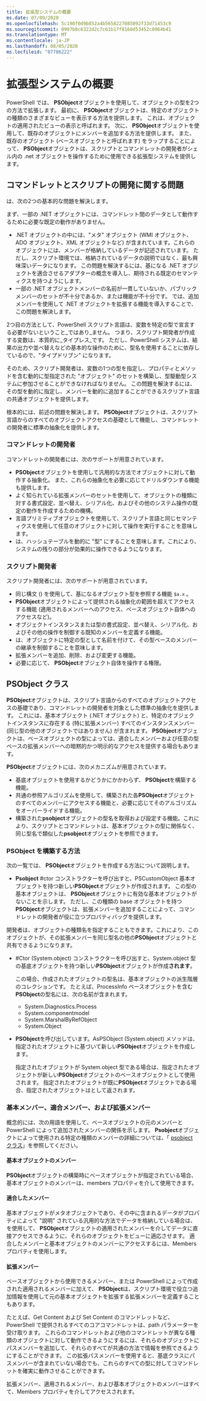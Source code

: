 ```yaml
---
title: 拡張型システムの概要
ms.date: 07/09/2020
ms.openlocfilehash: 5c190f0d9b852a4b5658227085092f33d71453c9
ms.sourcegitcommit: 0907b8c6322d2c7c61b17f8168d53452c8964b41
ms.translationtype: MT
ms.contentlocale: ja-JP
ms.lasthandoff: 08/05/2020
ms.locfileid: "87786222"
---
```

# <a name="extended-type-system-overview"></a>拡張型システムの概要

PowerShell では、 **PSObject**オブジェクトを使用して、オブジェクトの型を2つの方法で拡張します。 最初に、 **PSObject**オブジェクトは、特定のオブジェクトの種類のさまざまなビューを表示する方法を提供します。 これは、オブジェクトの適用されたビューの表示と呼ばれます。 次に、 **PSObject**オブジェクトを使用して、既存のオブジェクトにメンバーを追加する方法を提供します。 また、既存のオブジェクト (ベースオブジェクトと呼ばれます) をラップすることによって、 **PSObject**オブジェクトは、スクリプトとコマンドレットの開発者がシェル内の .net オブジェクトを操作するために使用できる拡張型システムを提供します。

## <a name="cmdlet-and-script-development-issues"></a>コマンドレットとスクリプトの開発に関する問題

は、次の2つの基本的な問題を解決します。

まず、一部の .NET オブジェクトには、コマンドレット間のデータとして動作するために必要な既定の動作がありません。

- .NET オブジェクトの中には、"メタ" オブジェクト (WMI オブジェクト、ADO オブジェクト、XML オブジェクトなど) が含まれています。これらのオブジェクトには、メンバーが格納しているデータが記述されています。 ただし、スクリプト環境では、格納されているデータの説明ではなく、最も興味深いデータになります。 この問題を解決するには、基になる .NET オブジェクトを適合させるアダプターの概念を導入し、期待される既定のセマンティクスを持つようにします。
- 一部の .NET オブジェクトメンバーの名前が一貫していないか、パブリックメンバーのセットが不十分であるか、または機能が不十分です。 では、追加メンバーを使用して .NET オブジェクトを拡張する機能を導入することで、この問題を解決します。

2つ目の方法として、PowerShell スクリプト言語は、変数を特定の型で宣言する必要がないということ_ではあり_ません。 つまり、スクリプト開発者が作成する変数は、本質的に_タイプレス_です。 ただし、PowerShell システムは、結果の出力や並べ替えなどの基本的な操作のために、型名を使用することに依存しているので、"タイプドリブン" になります。

そのため、スクリプト開発者は、変数の1つの型を指定し、プロパティとメソッドを含む動的に型指定された "オブジェクト" のセットを構築し、型駆動型システムに参加させることができなければなりません。 この問題を解決するには、その型を動的に指定し、メンバーを動的に追加することができるスクリプト言語の共通オブジェクトを提供します。

根本的には、前述の問題を解決します。 **PSObject**オブジェクトは、スクリプト言語からのすべてのオブジェクトアクセスの基礎として機能し、コマンドレットの開発者に標準の抽象化を提供します。

### <a name="cmdlet-developers"></a>コマンドレットの開発者

コマンドレットの開発者には、次のサポートが用意されています。

- **PSObject**オブジェクトを使用して汎用的な方法でオブジェクトに対して動作する抽象化。 また、これらの抽象化を必要に応じてドリルダウンする機能も提供します。
- よく知られている拡張メンバーのセットを使用して、オブジェクトの種類に対する書式設定、並べ替え、シリアル化、およびその他のシステム操作の既定の動作を作成するための機構。
- 言語プリミティブオブジェクトを使用して、スクリプト言語と同じセマンティクスを使用して任意のオブジェクトに対して操作を実行することを意味します。
- は、ハッシュテーブルを動的に "型" にすることを意味します。これにより、システムの残りの部分が効果的に操作できるようになります。

### <a name="script-developers"></a>スクリプト開発者

スクリプト開発者には、次のサポートが用意されています。

- 同じ構文 () を使用して、基になるオブジェクト型を参照する機能 `$a.x` 。
- **PSObject**オブジェクトによって提供される抽象化の範囲を超えてアクセスする機能 (適用されるメンバーへのアクセス、ベースオブジェクト自体へのアクセスなど)。
- オブジェクトインスタンスまたは型の書式設定、並べ替え、シリアル化、およびその他の操作を制御する既知のメンバーを定義する機能。
- は、オブジェクトに特定の型として名前を付けて、その型ベースのメンバーの継承を制御することを意味します。
- 拡張メンバーを追加、削除、および変更する機能。
- 必要に応じて、 **PSObject**オブジェクト自体を操作する権限。

## <a name="the-psobject-class"></a>PSObject クラス

**PSObject**オブジェクトは、スクリプト言語からのすべてのオブジェクトアクセスの基礎であり、コマンドレットの開発者を対象とした標準の抽象化を提供します。 これには、基本オブジェクト (.NET オブジェクト) と、特定のオブジェクトインスタンスに存在する (特に拡張メンバー) すべてのインスタンスメンバー (同じ型の他のオブジェクトではありません) が含まれます。 **PSObject**オブジェクトは、ベースオブジェクトの型によっては、適合したメンバーおよび任意の型ベースの拡張メンバーへの暗黙的かつ明示的なアクセスを提供する場合もあります。

**PSObject**オブジェクトには、次のメカニズムが用意されています。

- 基底オブジェクトを使用するかどうかにかかわらず、 **PSObject**を構築する機能。
- 共通の参照アルゴリズムを使用して、構築された各**PSObject**オブジェクトのすべてのメンバーにアクセスする機能と、必要に応じてそのアルゴリズムをオーバーライドする機能。
- 構築された**psobject**オブジェクトの型名を取得および設定する機能。これにより、スクリプトとコマンドレットは、基本オブジェクトの型に関係なく、同じ型名で類似した**psobject**オブジェクトを参照できます。

### <a name="how-to-construct-a-psobject"></a>PSObject を構築する方法

次の一覧では、 **PSObject**オブジェクトを作成する方法について説明します。

- **Psobject** #ctor コンストラクターを呼び出すと、PSCustomObject 基本オブジェクトを持つ新しい**PSObject**オブジェクトが作成されます。 この型の基本オブジェクトは、 **PSObject**オブジェクトに有効な基本オブジェクトがないことを示します。 ただし、この種類の base オブジェクトを持つ**PSObject**オブジェクトは、拡張メンバーを追加することによって、コマンドレットの開発者が役に立つプロパティバッグを提供します。

開発者は、オブジェクトの種類名を指定することもできます。これにより、このオブジェクトが、その拡張メンバーを同じ型名の他の**PSObject**オブジェクトと共有できるようになります。

- #Ctor (System.object) コンストラクターを呼び出すと、System.object 型の基底オブジェクトを持つ新しい**PSObject**オブジェクトが作成**されます**。

  この場合、作成されたオブジェクトの型名は、基本オブジェクトの派生階層のコレクションです。 たとえば、ProcessInfo ベースオブジェクトを含む**PSObject**の型名には、次の名前が含まれます。

  - System.Diagnostics.Process
  - System.componentmodel
  - System.MarshalByRefObject
  - System.Object

- **PSObject**を呼び出しています。AsPSObject (System.object) メソッドは、指定されたオブジェクトに基づいて新しい**PSObject**オブジェクトを作成します。

  指定されたオブジェクトが System.object 型である場合は、指定されたオブジェクトが新しい**PSObject**オブジェクトのベースオブジェクトとして使用されます。 指定されたオブジェクトが既に**PSObject**オブジェクトである場合、指定されたオブジェクトはとして返されます。

### <a name="base-adapted-and-extended-members"></a>基本メンバー、適合メンバー、および拡張メンバー

概念的には、次の用語を使用して、ベースオブジェクトの元のメンバーと PowerShell によって追加されたメンバーの関係を示します。 **Psobject**オブジェクトによって使用される特定の種類のメンバーの詳細については、「 [psobject クラス](/dotnet/api/system.management.automation.psobject)」を参照してください。

#### <a name="base-object-members"></a>基本オブジェクトのメンバー

**PSObject**オブジェクトの構築時にベースオブジェクトが指定されている場合、基本オブジェクトのメンバーは、members プロパティを介して使用できます。

#### <a name="adapted-members"></a>適合したメンバー

基本オブジェクトがメタオブジェクトであり、その中に含まれるデータがプロパティによって "説明" されている汎用的な方法でデータを格納している場合は、を使用して、 **PSObject**オブジェクトの適用されたメンバーを介してデータに直接アクセスできるように、それらのオブジェクトをビューに適応させます。 適合したメンバーと基本オブジェクトのメンバーにアクセスするには、Members プロパティを使用します。

#### <a name="extended-members"></a>拡張メンバー

ベースオブジェクトから使用できるメンバー、または PowerShell によって作成された適用されるメンバーに加えて、 **PSObject**は、スクリプト環境で役立つ追加情報を使用して元の基本オブジェクトを拡張する拡張メンバーを定義することもあります。

たとえば、Get Content および Set Content のコマンドレットなど、PowerShell で提供されるすべてのコアコマンドレットは、path パラメーターを受け取ります。 これらのコマンドレットおよび他のコマンドレットが異なる種類のオブジェクトに対して動作できるようにするには、それらのオブジェクトにパスメンバーを追加して、それらのすべてが共通の方法で情報を参照できるようにすることができます。 この拡張パスメンバーを使用すると、基底クラスにパスメンバーが含まれていない場合でも、これらのすべての型に対してコマンドレットを確実に動作させることができます。

拡張メンバー、適用されるメンバー、および基本オブジェクトのメンバーはすべて、Members プロパティを介してアクセスされます。
